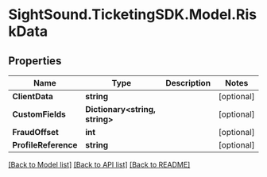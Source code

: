 # SightSound.TicketingSDK.Model.RiskData

## Properties

Name | Type | Description | Notes
------------ | ------------- | ------------- | -------------
**ClientData** | **string** |  | [optional] 
**CustomFields** | **Dictionary&lt;string, string&gt;** |  | [optional] 
**FraudOffset** | **int** |  | [optional] 
**ProfileReference** | **string** |  | [optional] 

[[Back to Model list]](../README.md#documentation-for-models) [[Back to API list]](../README.md#documentation-for-api-endpoints) [[Back to README]](../README.md)

